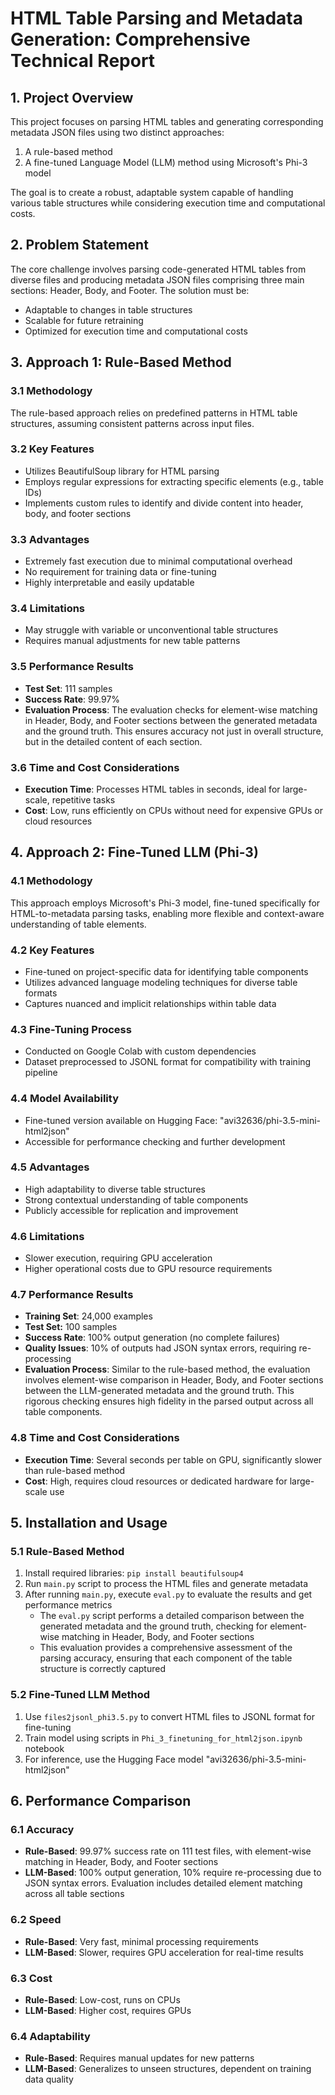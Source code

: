 # HTML Table Parsing and Metadata Generation: Comprehensive Technical Report

## 1. Project Overview

This project focuses on parsing HTML tables and generating corresponding metadata JSON files using two distinct approaches:
1. A rule-based method
2. A fine-tuned Language Model (LLM) method using Microsoft's Phi-3 model

The goal is to create a robust, adaptable system capable of handling various table structures while considering execution time and computational costs.

## 2. Problem Statement

The core challenge involves parsing code-generated HTML tables from diverse files and producing metadata JSON files comprising three main sections: Header, Body, and Footer. The solution must be:
- Adaptable to changes in table structures
- Scalable for future retraining
- Optimized for execution time and computational costs

## 3. Approach 1: Rule-Based Method

### 3.1 Methodology
The rule-based approach relies on predefined patterns in HTML table structures, assuming consistent patterns across input files.

### 3.2 Key Features
- Utilizes BeautifulSoup library for HTML parsing
- Employs regular expressions for extracting specific elements (e.g., table IDs)
- Implements custom rules to identify and divide content into header, body, and footer sections

### 3.3 Advantages
- Extremely fast execution due to minimal computational overhead
- No requirement for training data or fine-tuning
- Highly interpretable and easily updatable

### 3.4 Limitations
- May struggle with variable or unconventional table structures
- Requires manual adjustments for new table patterns

### 3.5 Performance Results
- **Test Set**: 111 samples
- **Success Rate**: 99.97%
- **Evaluation Process**: The evaluation checks for element-wise matching in Header, Body, and Footer sections between the generated metadata and the ground truth. This ensures accuracy not just in overall structure, but in the detailed content of each section.

### 3.6 Time and Cost Considerations
- **Execution Time**: Processes HTML tables in seconds, ideal for large-scale, repetitive tasks
- **Cost**: Low, runs efficiently on CPUs without need for expensive GPUs or cloud resources

## 4. Approach 2: Fine-Tuned LLM (Phi-3)

### 4.1 Methodology
This approach employs Microsoft's Phi-3 model, fine-tuned specifically for HTML-to-metadata parsing tasks, enabling more flexible and context-aware understanding of table elements.

### 4.2 Key Features
- Fine-tuned on project-specific data for identifying table components
- Utilizes advanced language modeling techniques for diverse table formats
- Captures nuanced and implicit relationships within table data

### 4.3 Fine-Tuning Process
- Conducted on Google Colab with custom dependencies
- Dataset preprocessed to JSONL format for compatibility with training pipeline

### 4.4 Model Availability
- Fine-tuned version available on Hugging Face: "avi32636/phi-3.5-mini-html2json"
- Accessible for performance checking and further development

### 4.5 Advantages
- High adaptability to diverse table structures
- Strong contextual understanding of table components
- Publicly accessible for replication and improvement

### 4.6 Limitations
- Slower execution, requiring GPU acceleration
- Higher operational costs due to GPU resource requirements

### 4.7 Performance Results
- **Training Set**: 24,000 examples
- **Test Set:** 100 samples
- **Success Rate**: 100% output generation (no complete failures)
- **Quality Issues**: 10% of outputs had JSON syntax errors, requiring re-processing
- **Evaluation Process**: Similar to the rule-based method, the evaluation involves element-wise comparison in Header, Body, and Footer sections between the LLM-generated metadata and the ground truth. This rigorous checking ensures high fidelity in the parsed output across all table components.

### 4.8 Time and Cost Considerations
- **Execution Time**: Several seconds per table on GPU, significantly slower than rule-based method
- **Cost**: High, requires cloud resources or dedicated hardware for large-scale use

## 5. Installation and Usage

### 5.1 Rule-Based Method
1. Install required libraries: `pip install beautifulsoup4`
2. Run `main.py` script to process the HTML files and generate metadata
3. After running `main.py`, execute `eval.py` to evaluate the results and get performance metrics
   - The `eval.py` script performs a detailed comparison between the generated metadata and the ground truth, checking for element-wise matching in Header, Body, and Footer sections
   - This evaluation provides a comprehensive assessment of the parsing accuracy, ensuring that each component of the table structure is correctly captured

### 5.2 Fine-Tuned LLM Method
1. Use `files2jsonl_phi3.5.py` to convert HTML files to JSONL format for fine-tuning
2. Train model using scripts in `Phi_3_finetuning_for_html2json.ipynb` notebook
3. For inference, use the Hugging Face model "avi32636/phi-3.5-mini-html2json"

## 6. Performance Comparison

### 6.1 Accuracy
- **Rule-Based**: 99.97% success rate on 111 test files, with element-wise matching in Header, Body, and Footer sections
- **LLM-Based**: 100% output generation, 10% require re-processing due to JSON syntax errors. Evaluation includes detailed element matching across all table sections

### 6.2 Speed
- **Rule-Based**: Very fast, minimal processing requirements
- **LLM-Based**: Slower, requires GPU acceleration for real-time results

### 6.3 Cost
- **Rule-Based**: Low-cost, runs on CPUs
- **LLM-Based**: Higher cost, requires GPUs

### 6.4 Adaptability
- **Rule-Based**: Requires manual updates for new patterns
- **LLM-Based**: Generalizes to unseen structures, dependent on training data quality

